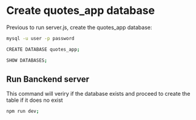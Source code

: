 # Create quotes_app database
Previous to run server.js, create the quotes_app database:
```bash
mysql -u user -p password
```
```bash
CREATE DATABASE quotes_app;
```
```bash
SHOW DATABASES;
```
## Run Banckend server
This command will veriry if the database exists and proceed to create the table if it does no exist
```bash
npm run dev;
```